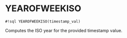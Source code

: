 # YEAROFWEEKISO

`#!sql YEAROFWEEKISO(timestamp_val)`

Computes the ISO year for the provided timestamp value.

